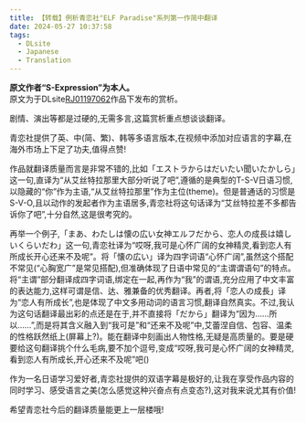 ```yaml
---
title: 【转载】例析青恋社"ELF Paradise"系列第一作简中翻译
date: 2024-05-27 10:37:58
tags:
  - DLsite
  - Japanese
  - Translation
---
```


**原文作者“S-Expression”为本人。**  
原文为于DLsite[RJ01197062](https://www.dlsite.com/maniax/work/=/product_id/RJ01197062.html)作品下发布的赏析。

剧情、演出等都是过硬的,无需多言,这篇赏析重点想谈谈翻译。

青恋社提供了英、中(简、繁)、韩等多语言版本,在视频中添加对应语言的字幕,在海外市场上下足了功夫,值得点赞!

作品就翻译质量而言是非常不错的,比如「エストラからはだいたい聞いたかしら」这一句,直译为“从艾丝特拉那里大部分听说了吧”,遵循的是典型的T-S-V日语习惯,以隐藏的“你”作为主语,“从艾丝特拉那里”作为主位(theme)。但是普通话的习惯是S-V-O,且以动作的发起者作为主语居多,青恋社将这句话译为“艾丝特拉差不多都告诉你了吧”,十分自然,这是很考究的。

再举一个例子,「まあ、わたしは懐の広い女神エルフだから、恋人の成長は嬉しいくらいだわ」这一句,青恋社译为“哎呀,我可是心怀广阔的女神精灵,看到恋人有所成长开心还来不及呢”。将「懐の広い」译为四字词语“心怀广阔”,虽然这个搭配不常见(“心胸宽广”是常见搭配),但准确体现了日语中常见的“主谓谓语句”的特点。将“主谓”部分翻译成四字词语,绑定在一起,再作为“我”的谓语,充分应用了中文丰富的表达能力,这样可谓是信、达、雅兼备的优秀翻译。再者,将「恋人の成長」译为“恋人有所成长”,也是体现了中文多用动词的语言习惯,翻译自然真实。不过,我认为这句话翻译最出彩的点还是在于,并不直接将「だから」翻译为“因为……所以……”,而是将其含义融入到“我可是”和“还来不及呢”中,艾蕾涅自信、包容、温柔的性格跃然纸上(屏幕上?)。能在翻译中刻画出人物性格,无疑是高质量的。要是硬要给这句翻译挑个什么毛病,要不加个逗号,变成“哎呀,我可是心怀广阔的女神精灵,看到恋人有所成长,开心还来不及呢”吧()

作为一名日语学习爱好者,青恋社提供的双语字幕是极好的,让我在享受作品内容的同时学习、感受语言之美(怎么感觉这种兴奋点有点变态?),这对我来说尤其有价值!

希望青恋社今后的翻译质量能更上一层楼哦!
